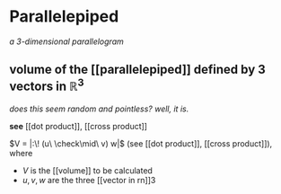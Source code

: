 # Parallelepiped

_a 3-dimensional parallelogram_

## volume of the [[parallelepiped]] defined by 3 vectors in $\mathbb R^3$

_does this seem random and pointless? well, it is._

**see** [[dot product]], [[cross product]]

$V = |:\! (u\ \check\mid\ v) w|$ (see [[dot product]], [[cross product]]), where

- $V$ is the [[volume]] to be calculated
- $u, v, w$ are the three [[vector in rn]]3
